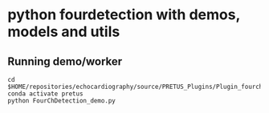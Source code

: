 # python fourdetection with demos, models and utils

## Running demo/worker
``` 
cd $HOME/repositories/echocardiography/source/PRETUS_Plugins/Plugin_fourchdetection/python_fourchdetection
conda activate pretus
python FourChDetection_demo.py
```